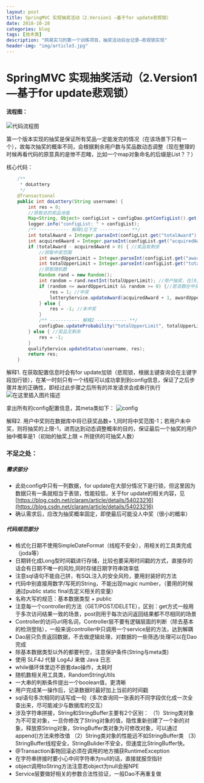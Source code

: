 ```yaml
---
layout: post
title: SpringMVC 实现抽奖活动（2.Version1 —基于for update悲观锁）
date: 2018-10-28
categories: blog
tags: [技术类]
description: "网易实习的第一个训练项目，抽奖活动后台记录—悲观锁实现"
header-img: "img/article3.jpg"
---
```


# SpringMVC 实现抽奖活动（2.Version1 —基于for update悲观锁）

#### 流程图：
![代码流程图](https://apiao-1258505467.cos.ap-chengdu.myqcloud.com/blog_pic/lottery.png)



第一个版本实现的抽奖是保证所有奖品一定能发完的情况（在该场景下只有一个），故每次抽奖的概率不同，会根据剩余用户数与奖品数动态调整（现在整理的时候再看代码的原意真的是惨不忍睹，比如一个map对象命名的后缀是List？？）

核心代码：

```java
	/**
     * doLottery
     */
    @Transactional
    public int doLottery(String username) {
        int res = 0;
        //获取总的奖品池值
        Map<String, Object> configList = configDao.getConfigList().get(0);
        logger.info("configList: " + configList);
        /** ----------- 解释1见下文 ----------- **/
        int totalAward = Integer.parseInt(configList.get("totalAward").toString());
        int acquiredAward = Integer.parseInt(configList.get("acquiredAward").toString());
        if (totalAward - acquiredAward > 0) { //奖品有剩余
            //获取中奖范围
            int awardUpperLimit = Integer.parseInt(configList.get("awardUpperLimit").toString());
            int totalUpperLimit = Integer.parseInt(configList.get("totalUpperLimit").toString());
            //获取随机数
            Random rand = new Random();
            int random = rand.nextInt(totalUpperLimit); //用户抽奖，在[0,totalUpperLimit)生成int随机数
            if (random <= awardUpperLimit && random >= 0) {//若该数在中奖范围内则说明中奖
                res = 1; //中奖
                lotteryService.updateAward(acquiredAward + 1, awardUpperLimit - 1);
            } else {
                res = -1; //未中奖
            }
            /** ----------- 解释2 ----------- **/
            configDao.updateProbability("totalUpperLimit", totalUpperLimit - 1);
        } else { //奖品无剩余
            res = -1;
        }
        qualifyService.updateStatus(username, res);
        return res;
    }
```
解释1.
在获取配置信息时会有for update加锁（悲观锁，根据主键查询会在主键字段加行锁），在某一时刻只有一个线程可以成功拿到到config信息，保证了之后步骤并发的正确性，即经过此步骤之后所有的并发请求会成串行执行
![在这里插入图片描述](https://apiao-1258505467.cos.ap-chengdu.myqcloud.com/blog_pic/for%20update.png)

拿出所有的config配置信息，其meta类如下：
![config](https://apiao-1258505467.cos.ap-chengdu.myqcloud.com/blog_pic/config%20meta.png)

解释2.
用户中奖则在数据库中将已获奖品数+ 1,同时将中奖范围-1；若用户未中奖，则将抽奖的上限-1，进而达到动态调整概率的目的，保证最后一个抽奖的用户抽中概率是1（初始的抽奖上限 = 所提供的可抽奖人数）

### 不足之处：
##### 需求部分
- 此处config中只有一列数据，for update在大部分情况下是行锁，但这里因为数据只有一条就相当于表锁，性能较低，关于for update的相关内容，见[https://blog.csdn.net/claram/article/details/54023216](https://blog.csdn.net/claram/article/details/54023216)
- 确认需求后，应改为抽奖概率固定，即使最后可能没人中奖（很小的概率）

##### 代码规范部分

- 格式化日期不使用SimpleDateFormat（线程不安全），用相关的工具类完成（joda等）
- 日期转化成Long型时间戳进行存储，比较也要采用时间戳的方式，直接存的话会有日期不唯一的风险,同时存储日期字符串效率低
- 注意sql语句不能自己拼，有SQL注入的安全风险，要用封装好的方法
- 代码中别直接用数字/写死的String，不能出现magic number，（要用的时候通过public static final去定义相关的变量）
- 名称大写的规范：基本数据类型 + public
- 注意每一个controller的方法（GET/POST/DELETE），区别：get方式一般用于多次访问结果一致的场景，post则用于每次访问返回结果都不尽相同的场景
- Controller的访问url用名词，Controller层不要有逻辑层面的判断（除去基本的检测登陆），一般来说controller中只调用一个service层的方法，达到解耦
- Dao层只负责返回数据，不去做逻辑处理，对数据的一些筛选/处理可以在Dao完成
- 除基本数据类型以外的都要判空，注意保护条件(String与meta类)
- 使用 SLF4J 代替 Log4J 来做 Java 日志
- while循环体里边不嵌套dao操作，太耗时
- 随机数相关用工具类，RandomStringUtils
- 一大串的判断条件提出一个boolean值，更清晰
- 用户完成某一操作后，记录数据时最好加上当前的时间戳
- sql语句多次相同的话写成一句（多次查询同一张表的不同字段优化成一次全查出来，尽可能减少与数据库的交互）
- 涉及字符串拼接，String和StringBuffer主要有2个区别：
（1）String类对象为不可变对象，一旦你修改了String对象的值，隐性重新创建了一个新的对象，释放原String对象，StringBuffer类对象为可修改对象，可以通过append()方法来修改值
（2）String类对象的性能远不如StringBuffer类
 （3）StringBuffer线程安全，StringBulider不安全，但速度比StringBuffer快。
 - @Transaction事物回滚必须在调用的地方捕获RuntimeException
 - 在字符串拼接时要小心中间字符串为null的话，直接就报空指针
 - object调用toString方法注意若object为null会报NPE
 - Service层要做好相关的参数合法性验证，一般Dao不再重复做

<br>

